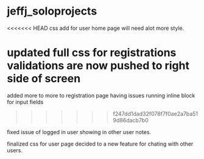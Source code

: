 # jeffj_soloprojects
<<<<<<< HEAD
css add for user home page will need alot more style. 

updated full css for registrations validations are now pushed to right side of screen 
=======
added more to more to registration page having issues running inline block for input fields
>>>>>>> f247dd1dad32f078f7f0ae2a7ba519d86dacb7b0

fixed issue of logged in user showing in other user notes. 

finalized css for user page decided to a new feature for chating with other users. 